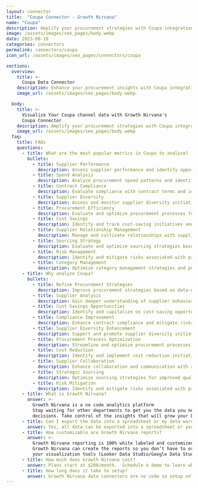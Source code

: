 ```yaml
---
layout: connector
title:  "Coupa Connector - Growth Nirvana"
name: "Coupa"
description: Amplify your procurement strategies with Coupa integration, gaining actionable insights from data analysis.
image: /assets/images/seo_pages/body.webp
date: 2023-08-18
categories: connectors
permalink: connectors/coupa
icon_url: /assets/images/seo_pages/connectors/coupa

sections:
  overview:
    title: >-
      Coupa Data Connector
    description: Enhance your procurement insights with Coupa integration. Seamlessly merge marketing data, unlocking insights that shape procurement strategies, supplier analysis, and operational excellence.
    image_url: /assets/images/seo_pages/body.webp

  body:
    title: >-
      Visualize Your Coupa channel data with Growth Nirvana's
      Coupa Connector
    description: Amplify your procurement strategies with Coupa integration, gaining actionable insights from data analysis.
    image_url: /assets/images/seo_pages/body.webp
  faq:
    title: FAQs
    questions:
      - title: What are the most popular metrics in Coupa to analyze?
        bullets:
          - title: Supplier Performance
            description: Assess supplier performance and identify opportunities for improvement.
          - title: Spend Analysis
            description: Analyze procurement spend patterns and identify cost-saving opportunities.
          - title: Contract Compliance
            description: Evaluate compliance with contract terms and identify areas of risk or opportunity.
          - title: Supplier Diversity
            description: Assess and monitor supplier diversity initiatives and performance.
          - title: Procurement Efficiency
            description: Evaluate and optimize procurement processes for increased efficiency.
          - title: Cost Savings
            description: Identify and track cost-saving initiatives and results.
          - title: Supplier Relationship Management
            description: Manage and cultivate relationships with suppliers for improved collaboration and outcomes.
          - title: Sourcing Strategy
            description: Evaluate and optimize sourcing strategies based on data-driven insights.
          - title: Risk Management
            description: Identify and mitigate risks associated with procurement activities.
          - title: Category Management
            description: Optimize category management strategies and performance.
      - title: Why analyze Coupa?
        bullets:
          - title: Refine Procurement Strategies
            description: Improve procurement strategies based on data-driven insights.
          - title: Supplier Analysis
            description: Gain deeper understanding of supplier behavior and performance.
          - title: Cost Savings Opportunities
            description: Identify and capitalize on cost-saving opportunities within the procurement process.
          - title: Compliance Improvement
            description: Enhance contract compliance and mitigate risks.
          - title: Supplier Diversity Enhancement
            description: Support and promote supplier diversity initiatives for increased inclusivity and social impact.
          - title: Procurement Process Optimization
            description: Streamline and optimize procurement processes for improved efficiency.
          - title: Cost Reduction
            description: Identify and implement cost reduction initiatives for better financial performance.
          - title: Supplier Collaboration
            description: Enhance collaboration and communication with suppliers for better outcomes.
          - title: Strategic Sourcing
            description: Optimize sourcing strategies for improved quality and cost-effectiveness.
          - title: Risk Mitigation
            description: Identify and mitigate risks associated with procurement activities.
      - title: What is Growth Nirvana?
        answer: >-
          Growth Nirvana is a no code analytics platform 
          Stop waiting for other departments to get you the data you need to make critical business 
          decisions. Take control of the insights that will grow your business.
      - title: Can I export the data into a spreadsheet or my data warehouse?
        answer: Yes, all data can be exported into a spreadsheet or your data warehouse (Google BigQuery, AWS, Snowflake, Azure, etc)
      - title: How customizable are Growth Nirvana reports?
        answer: >-
          Growth Nirvana reporting is 100% white labeled and customized to your specifications.
          Growth Nirvana can create the reports so you don’t have to or you can connect
          your visualization tools (Looker Data Studio/Google Data Studio, Tableau, PowerBI, etc) to Growth Nirvana.
      - title: How much does Growth Nirvana cost?
        answer: Plans start at $200/month.  Schedule a demo to learn what plan is best for you.
      - title: How long does it take to setup?
        answer: Growth Nirvana data connectors are no code so setup only requires a few clicks.
---
```

